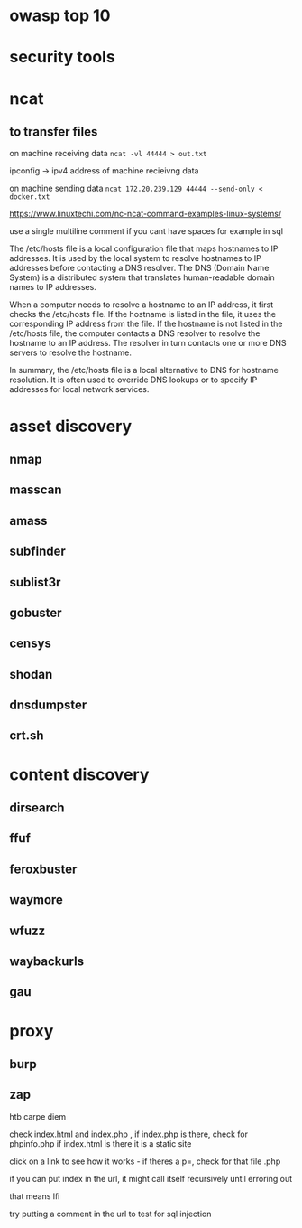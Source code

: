 # owasp top 10
# security tools
# ncat

## to transfer files
on machine receiving data
`ncat -vl 44444 > out.txt`

ipconfig -> ipv4 address of machine recieivng data

on machine sending data
`ncat 172.20.239.129 44444 --send-only < docker.txt`

https://www.linuxtechi.com/nc-ncat-command-examples-linux-systems/


use a single multiline comment if you cant have spaces for example in sql


The /etc/hosts file is a local configuration file that maps hostnames to IP addresses. It is used by the local system to resolve hostnames to IP addresses before contacting a DNS resolver. The DNS (Domain Name System) is a distributed system that translates human-readable domain names to IP addresses.

When a computer needs to resolve a hostname to an IP address, it first checks the /etc/hosts file. If the hostname is listed in the file, it uses the corresponding IP address from the file. If the hostname is not listed in the /etc/hosts file, the computer contacts a DNS resolver to resolve the hostname to an IP address. The resolver in turn contacts one or more DNS servers to resolve the hostname.

In summary, the /etc/hosts file is a local alternative to DNS for hostname resolution. It is often used to override DNS lookups or to specify IP addresses for local network services.


# asset discovery

## nmap

## masscan

## amass

## subfinder

## sublist3r

## gobuster

## censys

## shodan

## dnsdumpster

## crt.sh

# content discovery

## dirsearch

## ffuf

## feroxbuster

## waymore

## wfuzz

## waybackurls

## gau

# proxy

## burp

## zap




htb carpe diem

check index.html and index.php , if index.php is there, check for phpinfo.php
if index.html is there it is a static site

click on a link to see how it works - if theres a p=, check for that file .php

if you can put index in the url, it might call itself recursively until erroring out

that means lfi

try putting a comment in the url to test for sql injection
  